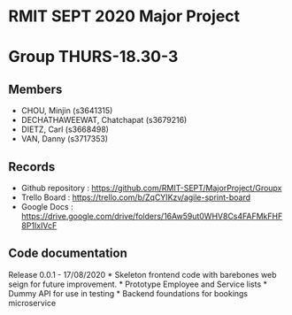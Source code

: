 # RMIT SEPT 2020 Major Project

# Group THURS-18.30-3

## Members
* CHOU, Minjin (s3641315)
* DECHATHAWEEWAT, Chatchapat (s3679216)
* DIETZ, Carl (s3668498)
* VAN, Danny (s3717353)

## Records

* Github repository : https://github.com/RMIT-SEPT/MajorProject/Groupx
* Trello Board : https://trello.com/b/ZqCYIKzv/agile-sprint-board
* Google Docs : https://drive.google.com/drive/folders/16Aw59ut0WHV8Cs4FAFMkFHF8P1IxIVcF

## Code documentation

Release 0.0.1 - 17/08/2020
	* Skeleton frontend code with barebones web seign for future improvement.
		* Prototype Employee and Service lists
	* Dummy API for use in testing
	* Backend foundations for bookings microservice
	
